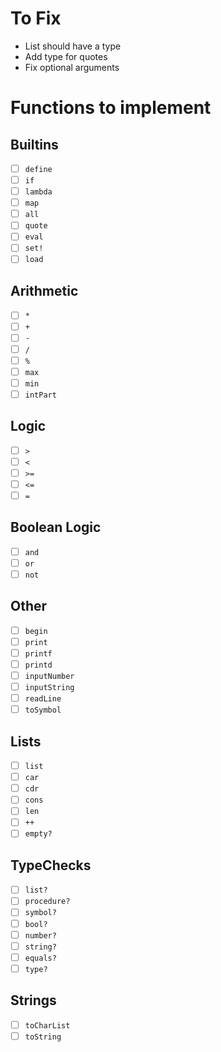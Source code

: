 # To Fix 
- List should have a type
- Add type for quotes
- Fix optional arguments


# Functions to implement

## Builtins
- [ ] `define`
- [ ] `if`
- [ ] `lambda`
- [ ] `map`
- [ ] `all`
- [ ] `quote`
- [ ] `eval`
- [ ] `set!`
- [ ] `load`

## Arithmetic
- [ ] `*`
- [ ] `+`
- [ ] `-`
- [ ] `/`
- [ ] `%`
- [ ] `max`
- [ ] `min`
- [ ] `intPart`

## Logic
- [ ] `>`
- [ ] `<`
- [ ] `>=`
- [ ] `<=`
- [ ] `=`

## Boolean Logic
- [ ] `and`
- [ ] `or`
- [ ] `not`

## Other
- [ ] `begin`
- [ ] `print`
- [ ] `printf`
- [ ] `printd`
- [ ] `inputNumber`
- [ ] `inputString`
- [ ] `readLine`
- [ ] `toSymbol`

## Lists
- [ ] `list`
- [ ] `car`
- [ ] `cdr`
- [ ] `cons`
- [ ] `len`
- [ ] `++`
- [ ] `empty?`

## TypeChecks
- [ ] `list?`
- [ ] `procedure?`
- [ ] `symbol?`
- [ ] `bool?`
- [ ] `number?`
- [ ] `string?`
- [ ] `equals?`
- [ ] `type?`

## Strings
- [ ] `toCharList`
- [ ] `toString`
